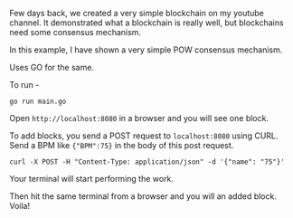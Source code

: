 Few days back, we created a very simple blockchain on my youtube channel. 
It demonstrated what a blockchain is really well, but blockchains need some consensus mechanism.

In this example, I have shown a very simple POW consensus mechanism.

Uses GO for the same.

To run -

`go run main.go`

Open `http://localhost:8080` in a browser and you will see one block. 

To add blocks, you send a POST request to `localhost:8080` using CURL.
Send a BPM like `{"BPM":75}` in the body of this post request.

`curl -X POST -H "Content-Type: application/json" -d '{"name": "75"}'`

Your terminal will start performing the work.

Then hit the same terminal from a browser and you will an added block. Voila!